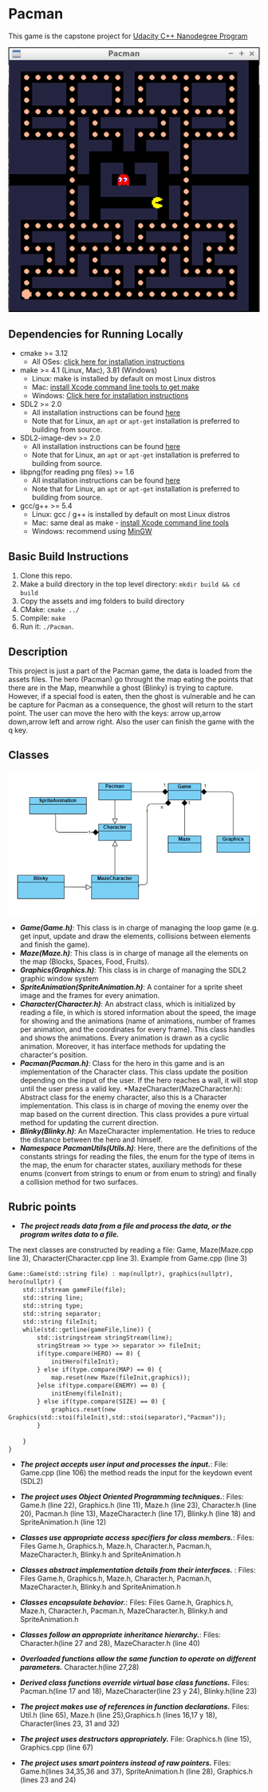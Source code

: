 # Pacman
This game is the capstone project for [Udacity C++ Nanodegree Program](https://www.udacity.com/course/c-plus-plus-nanodegree--nd213)

<img src="PacmanGame.PNG"/>

## Dependencies for Running Locally
* cmake >= 3.12
  * All OSes: [click here for installation instructions](https://cmake.org/install/)
* make >= 4.1 (Linux, Mac), 3.81 (Windows)
  * Linux: make is installed by default on most Linux distros
  * Mac: [install Xcode command line tools to get make](https://developer.apple.com/xcode/features/)
  * Windows: [Click here for installation instructions](http://gnuwin32.sourceforge.net/packages/make.htm)
* SDL2 >= 2.0
  * All installation instructions can be found [here](https://wiki.libsdl.org/Installation)
  * Note that for Linux, an `apt` or `apt-get` installation is preferred to building from source.
* SDL2-image-dev >= 2.0
  * All installation instructions can be found [here](https://www.libsdl.org/projects/SDL_image/)
  * Note that for Linux, an `apt` or `apt-get` installation is preferred to building from source.
* libpng(for reading png files) >= 1.6
  * All installation instructions can be found [here](http://www.libpng.org/pub/png/libpng.html)
  * Note that for Linux, an `apt` or `apt-get` installation is preferred to building from source.
* gcc/g++ >= 5.4
  * Linux: gcc / g++ is installed by default on most Linux distros
  * Mac: same deal as make - [install Xcode command line tools](https://developer.apple.com/xcode/features/)
  * Windows: recommend using [MinGW](http://www.mingw.org/)

## Basic Build Instructions

1. Clone this repo.
2. Make a build directory in the top level directory: `mkdir build && cd build`
3. Copy the assets and img folders to build directory
4. CMake: `cmake ../ `
5. Compile: `make`
6. Run it: `./Pacman`.

## Description

This project is just a part of the Pacman game, the data is loaded from the assets files. The hero (Pacman) go throught the map eating the points that there are in the Map,
meanwhile a ghost (Blinky) is trying to capture. However, if a special food is eaten, then the ghost is vulnerable and he can be capture for Pacman as a consequence, the ghost will return to the start point. The user can move the hero with the keys: arrow up,arrow down,arrow left and arrow right. Also the user can finish the game with the q key.

## Classes

<img src="classes.PNG"/>

* ***Game(Game.h)***: This class is in charge of managing the loop game (e.g. get input, update and draw the elements, collisions between elements and finish the game).
* ***Maze(Maze.h)***: This class is in charge of manage all the elements on the map (Blocks, Spaces, Food, Fruits).
* ***Graphics(Graphics.h)***: This class is in charge of managing the SDL2 graphic window system 
* ***SpriteAnimation(SpriteAnimation.h)***: A container for a sprite sheet image and the frames for every animation. 
* ***Character(Character.h)***: An abstract class, which is initialized by reading a file, in which is stored information about the speed, the image for showing and the animations (name of animations, number of frames per animation, and the coordinates for every frame).  This class handles and shows the animations. Every animation is drawn as a cyclic animation. Moreover, it has interface methods for updating the character's position.
* ***Pacman(Pacman.h)***: Class for the hero in this game and is an implementation of the Character class. This class update the position depending on the input of the user. If the hero reaches a wall, it will stop until the user press a valid key.
*MazeCharacter(MazeCharacter.h): Abstract class for the enemy character, also this is a Character implementation. This class is in charge of moving the enemy over the map based on the current direction. This class provides a pure virtual method for updating the current direction.
* ***Blinky(Blinky.h)***: An MazeCharacter implementation. He tries to reduce the distance between the hero and himself.
* ***Namespace PacmanUtils(Utils.h)***: Here, there are the definitions of the constants strings for reading the files, the enum for the type of items in the map, the enum for character states, auxiliary methods for these enums (convert from strings to enum or from enum to string) and finally a collision method for two surfaces.

## Rubric points

* ***The project reads data from a file and process the data, or the program writes data to a file.***

The next classes are constructed by reading a file: Game, Maze(Maze.cpp line 3), Character(Character.cpp line 3).
Example from Game.cpp (line 3)
```
Game::Game(std::string file) : map(nullptr), graphics(nullptr), hero(nullptr) {
    std::ifstream gameFile(file);
    std::string line;
    std::string type;
    std::string separator;
    std::string fileInit;
    while(std::getline(gameFile,line)) {
        std::istringstream stringStream(line);
        stringStream >> type >> separator >> fileInit;        
        if(type.compare(HERO) == 0) {
            initHero(fileInit);
        } else if(type.compare(MAP) == 0) {            
            map.reset(new Maze(fileInit,graphics));
        }else if(type.compare(ENEMY) == 0) {
            initEnemy(fileInit);
        } else if(type.compare(SIZE) == 0) {            
            graphics.reset(new Graphics(std::stoi(fileInit),std::stoi(separator),"Pacman"));
        }

    }
}
```
* ***The project accepts user input and processes the input.***: File: Game.cpp (line 106) the method reads the input for the keydown event (SDL2)

* ***The project uses Object Oriented Programming techniques.***: Files: Game.h (line 22), Graphics.h (line 11), Maze.h (line 23), Character.h (line 20), Pacman.h (line 13), MazeCharacter.h (line 17), Blinky.h (line 18) and SpriteAnimation.h (line 12)
* ***Classes use appropriate access specifiers for class members.***: Files: Files Game.h, Graphics.h, Maze.h, Character.h, Pacman.h, MazeCharacter.h, Blinky.h and SpriteAnimation.h
* ***Classes abstract implementation details from their interfaces.*** : Files: Files Game.h, Graphics.h, Maze.h, Character.h, Pacman.h, MazeCharacter.h, Blinky.h and SpriteAnimation.h
* ***Classes encapsulate behavior.***: Files: Files Game.h, Graphics.h, Maze.h, Character.h, Pacman.h, MazeCharacter.h, Blinky.h and SpriteAnimation.h
*  ***Classes follow an appropriate inheritance hierarchy.***: Files: Character.h(line 27 and 28), MazeCharacter.h (line 40)
* ***Overloaded functions allow the same function to operate on different parameters.*** Character.h(line 27,28)
* ***Derived class functions override virtual base class functions.*** Files: Pacman.h(line 17 and 18), MazeCharacter(line 23 y 24), Blinky.h(line 23)
* ***The project makes use of references in function declarations.*** Files: Util.h (line 65), Maze.h (line 25),Graphics.h (lines 16,17 y 18), Character(lines 23, 31 and 32)
* ***The project uses destructors appropriately.*** File: Graphics.h (line 15), Graphics.cpp (line 67)
* ***The project uses smart pointers instead of raw pointers.*** Files: Game.h(lines 34,35,36 and 37), SpriteAnimation.h (line 28), Graphics.h (lines 23 and 24)
